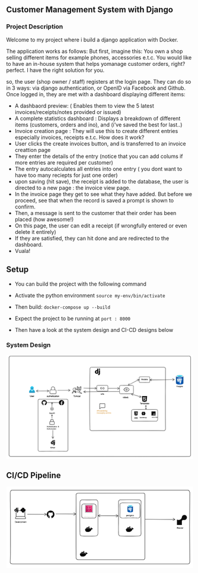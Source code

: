 ## Customer Management System with Django

### Project Description
Welcome to my project where i build a django application with Docker.

The application works as follows:
But first, imagine this: You own a shop selling different items for example phones, accessories e.t.c. You would like to have an in-house system that helps yomanage customer orders, right? perfect. I have the right solution for you.

so, 
the user (shop owner / staff) registers at the login page. They can do so in 3 ways: via django authentication, or OpenID via Facebook and Github.
Once logged in, they are met with a dashboard displaying different items:
- A dashbaord preview: ( Enables them to view the 5 latest invoices/receipts/notes provided or issued)
- A complete statistics dashboard : Displays a breakdown of different items (customers, orders and ino), and (i've saved the best for last..)
- Invoice creation page : They will use this to create different entries especially invoices, receipts e.t.c. How does it work?
- User clicks the create invoices button, and is transferred to an invoice creattion page
- They enter the details of the entry (notice that you can add colums if more entries are required per customer)
- The entry autocalculates all entries into one entry ( you dont want to have too many reciepts for just one order)
- upon saving (hit save), the receipt is added to the database, the user is directed to a new page : the invoice view page.
- In the invoice page they get to see what they have added. But before we proceed, see that when the record is saved a prompt is shown to confirm.
- Then, a message is sent to the customer that their order has been placed (how awesome!)
- On this page, the user can edit a receipt (if wrongfully entered or even delete it entirely)
- If they are satisfied, they can hit done and are redirected to the dashboard.
- Vuala! 

## Setup
 - You can build the project with the following command
 - Activate the python environment
  `source my-env/bin/activate `
- Then build:
 `docker-compose up --build`
- Expect the project to be running at `port : 8000`

- Then have a look at the system design and CI-CD designs below

### System Design
![system design](images/system-design-primer.png)

## CI/CD Pipeline

![system design](images/ci-cd.png)
